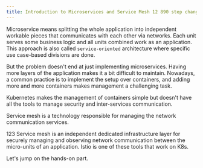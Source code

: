 ```yaml
---
title: Introduction to Microservices and Service Mesh 12 890 step changngg pushddd pwd asd
---
```

<!--Introduction to microservices and service mesh-->

Microservice means splitting the whole application into independent workable pieces that communicates with each other via networks. Each unit serves some business logic and all units combined work as an application. This approach is also called `service-oriented` architecture where specific use case-based divisions are done.

But the problem doesn't end at just implementing microservices. Having more layers of the application makes it a bit difficult to maintain. Nowadays, a common practice is to implement the setup over containers, and adding more and more containers makes management a challenging task.

Kubernetes makes the management of containers simple but doesn't have all the tools to manage security and inter-services communication. 

Service mesh is a technology responsible for managing the network communication services.

123 Service mesh is an independent dedicated infrastructure layer for securely managing and observing network communication between the micro-units of an application. Istio is one of these tools that work on K8s.

Let's jump on the hands-on part.
